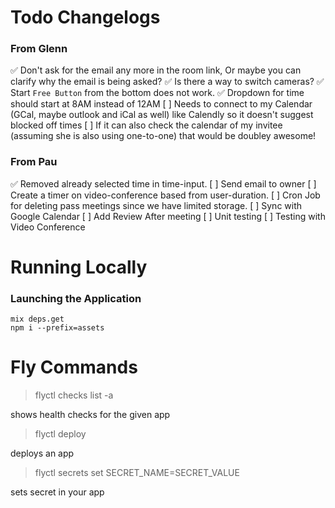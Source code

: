 # Todo Changelogs

### From Glenn

✅ Don't ask for the email any more in the room link, Or maybe you can clarify why the email is being asked?
✅ Is there a way to switch cameras?
✅ Start `Free Button` from the bottom does not work.
✅  Dropdown for time should start at 8AM instead of 12AM
[ ] Needs to connect to my Calendar (GCal, maybe outlook and iCal as well) like Calendly so it doesn't suggest blocked off times
[ ] If it can also check the calendar of my invitee (assuming she is also using one-to-one) that would be doubley awesome!

### From Pau
✅ Removed already selected time in time-input. 
[ ] Send email to owner
[ ] Create a timer on video-conference based from user-duration.
[ ] Cron Job for deleting pass meetings since we have limited storage.
[ ] Sync with Google Calendar
[ ] Add Review After meeting 
[ ] Unit testing
[ ] Testing with Video Conference

# Running Locally

### Launching the Application
```
mix deps.get
npm i --prefix=assets
```
# Fly Commands

> flyctl checks list -a <app-name> 

shows health checks for the given app

> flyctl deploy

deploys an app

> flyctl secrets set SECRET_NAME=SECRET_VALUE

sets secret in your app
